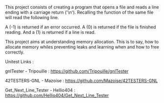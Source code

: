 This project consists of creating a program that opens a file and reads a line ending with a carriage return ('\n'). Recalling the function of the same file will read the following line.

A (-1) is returned if an error occurred. A (0) is returned if the file is finished reading. And a (1) is returned if a line is read.

This project aims at understanding memory allocation. This is to say, how to allocate memory whiles preventing leaks and learning when and how to free correctly.

Unitest Links :

gnlTester - Tripouille : https://github.com/Tripouille/gnlTester

42TESTERS-GNL - Mazoise : https://github.com/Mazoise/42TESTERS-GNL

Get_Next_Line_Tester - Hellio404 : https://github.com/Hellio404/Get_Next_Line_Tester
